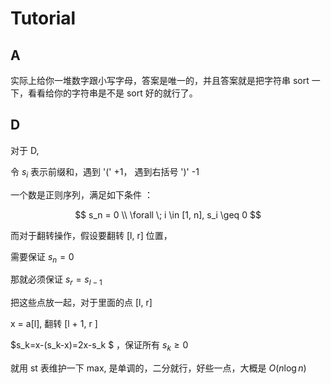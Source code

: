# Tutorial

## A

实际上给你一堆数字跟小写字母，答案是唯一的，并且答案就是把字符串 sort 一下，看看给你的字符串是不是 sort 好的就行了。

## D

对于 D,

令 $s_i$ 表示前缀和，遇到 '(' +1， 遇到右括号 ')' -1

一个数是正则序列，满足如下条件 ：

$$
s_n = 0 \\
\forall \; i \in [1, n], s_i \geq 0
$$

而对于翻转操作，假设要翻转 [l, r] 位置，

需要保证 $s_n=0$ 

那就必须保证 $s_r=s_{l-1}$ 

把这些点放一起，对于里面的点 [l, r]

x = a[l], 翻转 [l + 1, r ]

$s_k=x-(s_k-x)=2x-s_k $ ，保证所有 $s_k\geq 0$ 

就用 st 表维护一下 max, 是单调的，二分就行，好些一点，大概是 $O(n\log n)$ 
